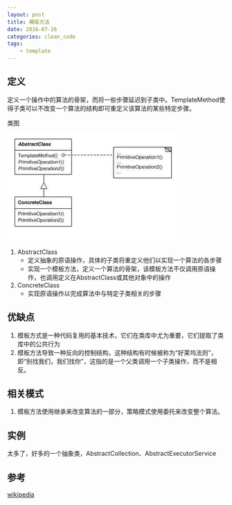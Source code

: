 ```yaml
---
layout: post
title: 模版方法
date: 2016-07-26
categories: clean_code
tags:
    - template
---
```





## 定义

定义一个操作中的算法的骨架，而将一些步骤延迟到子类中。TemplateMethod使得子类可以不改变一个算法的结构即可重定义该算法的某些特定步骤。

类图

![模板方法](/images/design_pattern/template.jpg)

1. AbstractClass
    * 定义抽象的原语操作，具体的子类将重定义他们以实现一个算法的各步骤
    * 实现一个模板方法，定义一个算法的骨架，该模板方法不仅调用原语操作，也调用定义在AbstractClass或其他对象中的操作
2. ConcreteClass
    * 实现原语操作以完成算法中与特定子类相关的步骤

## 优缺点

1. 模板方式是一种代码复用的基本技术，它们在类库中尤为重要，它们提取了类库中的公共行为
2. 模板方法导致一种反向的控制结构，这种结构有时候被称为“好莱坞法则”，即“别找我们，我们找你”，这指的是一个父类调用一个子类操作，而不是相反。

## 相关模式

1. 模板方法使用继承来改变算法的一部分，策略模式使用委托来改变整个算法。

## 实例

太多了，好多的一个抽象类，AbstractCollection、AbstractExecutorService

## 参考

[wikipedia](https://en.wikipedia.org/wiki/Template_method_pattern)

